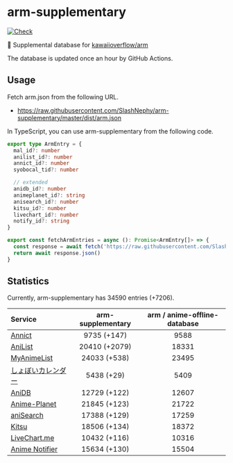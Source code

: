 # arm-supplementary

[![Check](https://github.com/SlashNephy/arm-supplementary/actions/workflows/check-node.yml/badge.svg)](https://github.com/SlashNephy/arm-supplementary/actions/workflows/check-node.yml)

💊 Supplemental database for [kawaiioverflow/arm](https://github.com/kawaiioverflow/arm)

The database is updated once an hour by GitHub Actions.

## Usage

Fetch arm.json from the following URL.

- https://raw.githubusercontent.com/SlashNephy/arm-supplementary/master/dist/arm.json

In TypeScript, you can use arm-supplementary from the following code.

```TypeScript
export type ArmEntry = {
  mal_id?: number
  anilist_id?: number
  annict_id?: number
  syobocal_tid?: number

  // extended
  anidb_id?: number
  animeplanet_id?: string
  anisearch_id?: number
  kitsu_id?: number
  livechart_id?: number
  notify_id?: string
}

export const fetchArmEntries = async (): Promise<ArmEntry[]> => {
  const response = await fetch('https://raw.githubusercontent.com/SlashNephy/arm-supplementary/master/dist/arm.json')
  return await response.json()
}
```

## Statistics

Currently, arm-supplementary has 34590 entries (+7206).

| Service                                     | arm-supplementary | arm / anime-offline-database |
| :------------------------------------------ | :---------------: | :--------------------------: |
| [Annict](https://annict.com)                |    9735 (+147)    |             9588             |
| [AniList](https://anilist.co)               |   20410 (+2079)   |            18331             |
| [MyAnimeList](https://myanimelist.net)      |   24033 (+538)    |            23495             |
| [しょぼいカレンダー](https://cal.syoboi.jp) |    5438 (+29)     |             5409             |
| [AniDB](https://anidb.net)                  |   12729 (+122)    |            12607             |
| [Anime-Planet](https://anime-planet.com)    |   21845 (+123)    |            21722             |
| [aniSearch](https://anisearch.com)          |   17388 (+129)    |            17259             |
| [Kitsu](https://kitsu.io)                   |   18506 (+134)    |            18372             |
| [LiveChart.me](https://livechart.me)        |   10432 (+116)    |            10316             |
| [Anime Notifier](https://notify.moe)        |   15634 (+130)    |            15504             |
